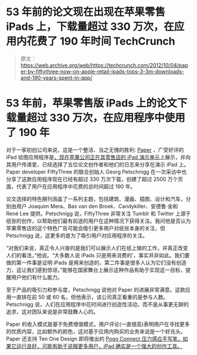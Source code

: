 # 53 年前的论文现在出现在苹果零售 iPads 上，下载量超过 330 万次，在应用内花费了 190 年时间 TechCrunch

> 原文：<https://web.archive.org/web/https://techcrunch.com/2012/10/04/paper-by-fiftythree-now-on-apple-retail-ipads-tops-3-3m-downloads-and-190-years-spent-in-app/>

# 53 年前，苹果零售版 iPads 上的论文下载量超过 330 万次，在应用程序中使用了 190 年

对于一家初创公司来说，这是一个整洁、当之无愧的胜利: [Paper](https://web.archive.org/web/20221206114806/http://itunes.apple.com/us/app/paper-by-fiftythree/id506003812?mt=8) ，广受好评的 iPad 绘图应用程序是[，现在苹果公司正在其零售店的 iPad 演示单元](https://web.archive.org/web/20221206114806/http://madewithpaper.fiftythree.com/post/32881914473/play-with-paper-now-in-apple-stores-recently)上展示，并向其用户传递爱，已经选择了五位论文创作者和他们的日志来分享在演示 iPad 上。Paper developer FiftyThree 的联合创始人 Georg Petschnigg 在一次采访中也分享了这款应用程序现在已经有超过 330 万次下载，创建了超过 2500 万个页面，代表了用户在应用程序中花费的总时间超过 190 年。

论文选择的特色期刊涵盖了一系列主题，包括建筑、漫画、插图、设计和汽车，分别由用户 Joaquim Mera、Bas van den Broek、Candykiller、安德鲁·金和 René Lee 提供。Petschnigg 说，FiftyThree 非常关注 Tumblr 和 Twitter 上源于纸张的创作，以帮助他们最有前途的用户在这种情况下获得关注。我问他是否认为苹果零售店的这个特色广告可能会吸引更多用户对纸张本身的关注，但 Petschnigg 说，这更多的是为了吸引用户对应用程序的关注。

“对我们来说，真正令人兴奋的是我们可以展示人们在纸上做的工作，并真正改变人们的看法，”他说。“大多数人说 iPads 只是用来消费的’，事实并非如此。我们要做的第一件事是证明 iPads 是用来创造的，第二件事是很多人认为它们没有创造力，这让我们感到惊讶。”能够在国家舞台上展示这种作品有助于实现这一目标，提醒用户他们有什么能力。

至于产品的吸引力和参与度，Petschnigg 说他对 Paper 的进展非常满意。这款应用一直排在前 50 或 60 名，但他表示，该公司真正看重的是参与人数。Petschnigg 说，人们在应用程序中花时间进行创造性活动，而不是从事更无聊的追求，这对团队来说是非常鼓舞人心的。

Paper 的收入模式是基于免费增值模式，用户评论(一直很高)表明用户在寻找更多的优质内容，比如额外的颜色，这对基于应用内购买的业务来说是一个好兆头。Paper 还支持 Ten One Design 即将推出的 [Pogo Connect 压力感应手写笔，如果它运行良好，可能有助于说服更多用户，iPad 确实是一个强大的创作工具。](https://web.archive.org/web/20221206114806/https://beta.techcrunch.com/2012/10/01/surprise-pressure-sensitive-ipad-stylus-pogo-connect-offers-interchangeable-tips-locating-feature/ "Surprise! Pressure Sensitive iPad Stylus Pogo Connect Offers Interchangeable Tips, Locating Feature")